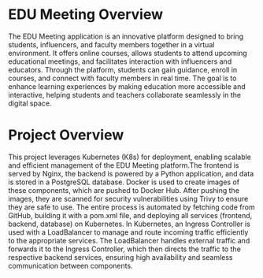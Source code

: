 # EDU Meeting Overview

The EDU Meeting application is an innovative platform designed to bring students, influencers, and faculty members together in a virtual environment. It offers
 online courses, allows students to attend upcoming educational meetings, and facilitates interaction with influencers and educators. Through the platform, students can gain guidance, enroll in courses, and connect with faculty members in real time. The goal is to enhance learning experiences by making education more accessible and interactive, helping students and teachers collaborate seamlessly in the digital space.

# Project Overview

This project leverages Kubernetes (K8s) for deployment, enabling scalable and efficient management of the EDU Meeting platform.The frontend is served by Nginx, the backend is powered by a Python application, and data is stored in a PostgreSQL database. Docker is used to create images of these components, which are pushed to Docker Hub. After pushing the images, they are scanned for security vulnerabilities using Trivy to ensure they are safe to use. The entire process is automated by fetching code from GitHub, building it with a pom.xml file, and deploying all services (frontend, backend, database) on Kubernetes. In Kubernetes, an Ingress Controller is used with a LoadBalancer to manage and route incoming traffic efficiently to the appropriate services. The LoadBalancer handles external traffic and forwards it to the Ingress Controller, which then directs the traffic to the respective backend services, ensuring high availability and seamless communication between components.
